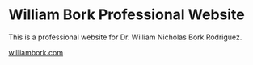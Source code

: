 # William Bork Professional Website

This is a professional website for Dr. William Nicholas Bork Rodriguez.

[williambork.com](https://williambork.com/)
